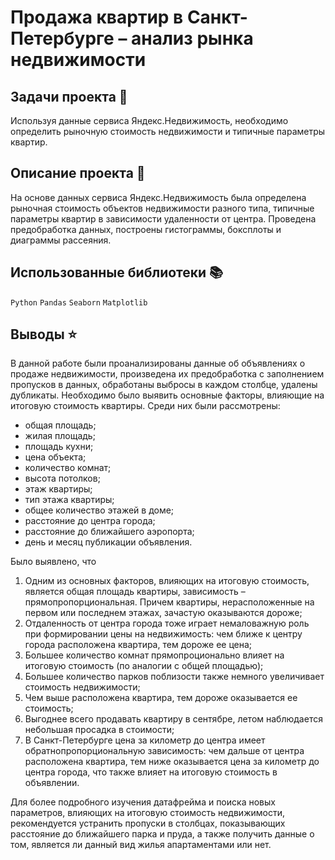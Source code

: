 # Продажа квартир в Санкт-Петербурге – анализ рынка недвижимости

## Задачи проекта 📜

Используя данные сервиса Яндекс.Недвижимость, необходимо определить рыночную стоимость недвижимости и типичные параметры квартир.

## Описание проекта 📝

На основе данных сервиса Яндекс.Недвижимость была определена рыночная стоимость объектов недвижимости разного типа, типичные параметры квартир в зависимости удаленности от центра. Проведена предобработка данных, построены гистограммы, боксплоты и диаграммы рассеяния.

## Использованные библиотеки 📚

`Python` `Pandas` `Seaborn` `Matplotlib`

## Выводы ⭐

В данной работе были проанализированы данные об объявлениях о продаже недвижимости, произведена их предобработка с заполнением пропусков в данных, обработаны выбросы в каждом столбце, удалены дубликаты. Необходимо было выявить основные факторы, влияющие на итоговую стоимость квартиры. Среди них были рассмотрены:
- общая площадь;
- жилая площадь;
- площадь кухни;
- цена объекта;
- количество комнат;
- высота потолков;
- этаж квартиры;
- тип этажа квартиры;
- общее количество этажей в доме;
- расстояние до центра города;
- расстояние до ближайшего аэропорта;
- день и месяц публикации объявления.

Было выявлено, что
1. Одним из основных факторов, влияющих на итоговую стоимость, является общая площадь квартиры, зависимость – прямопропорциональная. Причем квартиры, нерасположенные на первом или последнем этажах, зачастую оказываются дороже;
2. Отдаленность от центра города тоже играет немаловажную роль при формировании цены на недвижимость: чем ближе к центру города расположена квартира, тем дороже ее цена;
3. Большее количество комнат прямопроционально влияет на итоговую стоимость (по аналогии с общей площадью);
4. Большее количество парков поблизости также немного увеличивает стоимость недвижимости;
5. Чем выше расположена квартира, тем дороже оказывается ее стоимость;
6. Выгоднее всего продавать квартиру в сентябре, летом наблюдается небольшая просадка в стоимости;
7. В Санкт-Петербурге цена за километр до центра имеет обратнопропорциональную зависимость: чем дальше от центра расположена квартира, тем ниже оказывается цена за километр до центра города, что также влияет на итоговую стоимость в объявлении.

Для более подробного изучения датафрейма и поиска новых параметров, влияющих на итоговую стоимость недвижимости, рекомендуется устранить пропуски в столбцах, показывающих расстояние до ближайшего парка и пруда, а также получить данные о том, является ли данный вид жилья апартаментами или нет.
